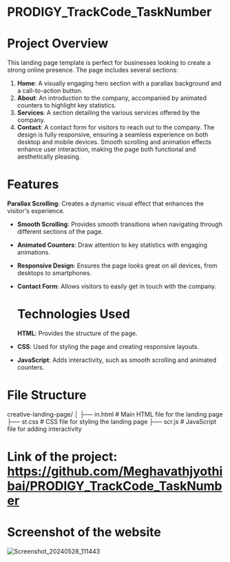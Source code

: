 # PRODIGY_TrackCode_TaskNumber

# Project Overview
This landing page template is perfect for businesses looking to create a strong online presence. The page includes several sections:

1. **Home**: A visually engaging hero section with a parallax background and a call-to-action button.
2. **About**: An introduction to the company, accompanied by animated counters to highlight key statistics.
3. **Services**: A section detailing the various services offered by the company.
4. **Contact**: A contact form for visitors to reach out to the company.
The design is fully responsive, ensuring a seamless experience on both desktop and mobile devices. Smooth scrolling and animation effects enhance user interaction, making the page both functional and aesthetically pleasing.

# Features
**Parallax Scrolling**: Creates a dynamic visual effect that enhances the visitor's experience.
- **Smooth Scrolling**: Provides smooth transitions when navigating through different sections of the page.
- **Animated Counters**: Draw attention to key statistics with engaging animations.
- **Responsive Design**: Ensures the page looks great on all devices, from desktops to smartphones.
- **Contact Form**: Allows visitors to easily get in touch with the company.

  # Technologies Used
  **HTML**: Provides the structure of the page.
- **CSS**: Used for styling the page and creating responsive layouts.
- **JavaScript**: Adds interactivity, such as smooth scrolling and animated counters.

# File Structure
creative-landing-page/
│
├── in.html               # Main HTML file for the landing page
├── st.css                # CSS file for styling the landing page
├── scr.js                # JavaScript file for adding interactivity

# Link of the project: https://github.com/Meghavathjyothibai/PRODIGY_TrackCode_TaskNumber

# Screenshot of the website
![Screenshot_20240528_111443](https://github.com/Meghavathjyothibai/PRODIGY_TrackCode_TaskNumber/assets/168762488/7a6f3f57-fedd-4e65-ad3f-6bf7e63f2ef6)

